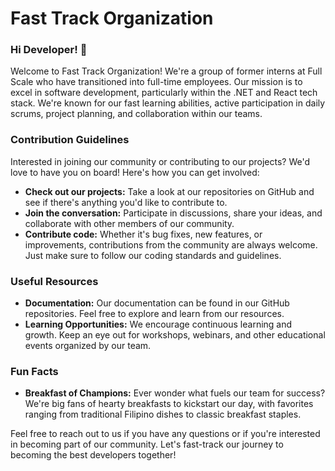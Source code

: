 # Fast Track Organization
### Hi Developer! 👋
Welcome to Fast Track Organization! We're a group of former interns at Full Scale who have transitioned into full-time employees. Our mission is to excel in software development, particularly within the .NET and React tech stack. We're known for our fast learning abilities, active participation in daily scrums, project planning, and collaboration within our teams.

### Contribution Guidelines
Interested in joining our community or contributing to our projects? We'd love to have you on board! Here's how you can get involved:

- **Check out our projects:** Take a look at our repositories on GitHub and see if there's anything you'd like to contribute to.
- **Join the conversation:** Participate in discussions, share your ideas, and collaborate with other members of our community.
- **Contribute code:** Whether it's bug fixes, new features, or improvements, contributions from the community are always welcome. Just make sure to follow our coding standards and guidelines.


### Useful Resources
- **Documentation:** Our documentation can be found in our GitHub repositories. Feel free to explore and learn from our resources.
- **Learning Opportunities:** We encourage continuous learning and growth. Keep an eye out for workshops, webinars, and other educational events organized by our team.


### Fun Facts
- **Breakfast of Champions:** Ever wonder what fuels our team for success? We're big fans of hearty breakfasts to kickstart our day, with favorites ranging from traditional Filipino dishes to classic breakfast staples.


Feel free to reach out to us if you have any questions or if you're interested in becoming part of our community. Let's fast-track our journey to becoming the best developers together!
